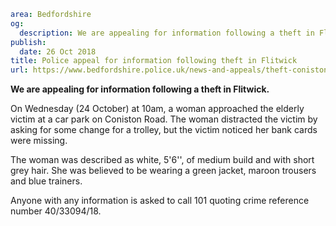 ```yaml
area: Bedfordshire
og:
  description: We are appealing for information following a theft in Flitwick.
publish:
  date: 26 Oct 2018
title: Police appeal for information following theft in Flitwick
url: https://www.bedfordshire.police.uk/news-and-appeals/theft-coniston-road-oct2018
```

**We are appealing for information following a theft in Flitwick.**

On Wednesday (24 October) at 10am, a woman approached the elderly victim at a car park on Coniston Road. The woman distracted the victim by asking for some change for a trolley, but the victim noticed her bank cards were missing.

The woman was described as white, 5'6'', of medium build and with short grey hair. She was believed to be wearing a green jacket, maroon trousers and blue trainers.

Anyone with any information is asked to call 101 quoting crime reference number 40/33094/18.
